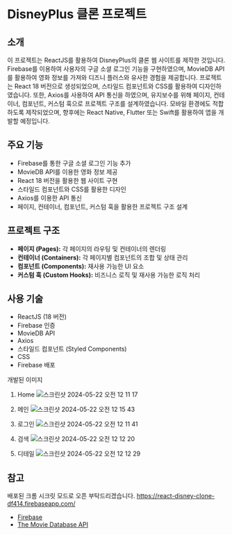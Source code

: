 # DisneyPlus 클론 프로젝트

## 소개

이 프로젝트는 ReactJS를 활용하여 DisneyPlus의 클론 웹 사이트를 제작한 것입니다. Firebase를 이용하여 사용자의 구글 소셜 로그인 기능을 구현하였으며, MovieDB API를 활용하여 영화 정보를 가져와 디즈니 플러스와 유사한 경험을 제공합니다. 프로젝트는 React 18 버전으로 생성되었으며, 스타일드 컴포넌트와 CSS를 활용하여 디자인하였습니다. 또한, Axios를 사용하여 API 통신을 하였으며, 유지보수를 위해 페이지, 컨테이너, 컴포넌트, 커스텀 훅으로 프로젝트 구조를 설계하였습니다. 모바일 환경에도 적합하도록 제작되었으며, 향후에는 React Native, Flutter 또는 Swift를 활용하여 앱을 개발할 예정입니다.

## 주요 기능

- Firebase를 통한 구글 소셜 로그인 기능 추가
- MovieDB API를 이용한 영화 정보 제공
- React 18 버전을 활용한 웹 사이트 구현
- 스타일드 컴포넌트와 CSS를 활용한 디자인
- Axios를 이용한 API 통신
- 페이지, 컨테이너, 컴포넌트, 커스텀 훅을 활용한 프로젝트 구조 설계

## 프로젝트 구조

- **페이지 (Pages):** 각 페이지의 라우팅 및 컨테이너의 렌더링
- **컨테이너 (Containers):** 각 페이지별 컴포넌트의 조합 및 상태 관리
- **컴포넌트 (Components):** 재사용 가능한 UI 요소
- **커스텀 훅 (Custom Hooks):** 비즈니스 로직 및 재사용 가능한 로직 처리

## 사용 기술

- ReactJS (18 버전)
- Firebase 인증
- MovieDB API
- Axios
- 스타일드 컴포넌트 (Styled Components)
- CSS
- Firebase 배포

개발된 이미지

1. Home
   ![스크린샷 2024-05-22 오전 12 11 17](https://github.com/Choi-jeonghoon/DisneyPlus/assets/68211978/a4bbf931-c7f9-4c9d-a299-f391faae3653)

2. 메인
   ![스크린샷 2024-05-22 오전 12 15 43](https://github.com/Choi-jeonghoon/DisneyPlus/assets/68211978/db89c4e4-ff1d-41d3-a39e-4ba59cfa701d)

3. 로그인
   ![스크린샷 2024-05-22 오전 12 11 41](https://github.com/Choi-jeonghoon/DisneyPlus/assets/68211978/a63c68fe-0efe-44bb-9db5-58b917c1b6bd)

4. 검색
   ![스크린샷 2024-05-22 오전 12 12 20](https://github.com/Choi-jeonghoon/DisneyPlus/assets/68211978/5c32e0d5-4c60-4812-88f3-2abd62aafcff)

5. 디테일
   ![스크린샷 2024-05-22 오전 12 12 29](https://github.com/Choi-jeonghoon/DisneyPlus/assets/68211978/b492dbe0-61da-474f-8b6e-cab25cd3b86e)

## 참고

배포된 크롬 시크릿 모드로 오픈 부탁드리겠습니다.
https://react-disney-clone-df414.firebaseapp.com/

- [Firebase](httpss://firebase.google.com/)
- [The Movie Database API](httpss://www.themoviedb.org/documentation/api)
